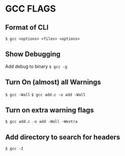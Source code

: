 # GCC FLAGS

## Format of CLI
`$ gcc <options> <files> <options>`

## Show Debugging
Add debug to binary
`$ gcc -g`

## Turn On (almost) all Warnings
`$ gcc -Wall`
`$ gcc add.c -o add -Wall`

## Turn on extra warning flags
`$ gcc add.c -o add -Wall -Wextra`

## Add directory to search for headers
`$ gcc -I`
